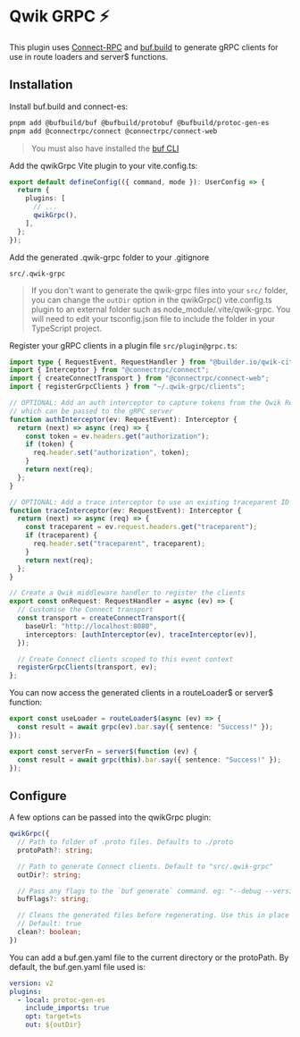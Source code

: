 # Qwik GRPC ⚡️

This plugin uses [Connect-RPC](https://connectrpc.com/) and [buf.build](https://buf.build/) to generate gRPC clients for use in route loaders and server$ functions.

## Installation

Install buf.build and connect-es:

```bash
pnpm add @bufbuild/buf @bufbuild/protobuf @bufbuild/protoc-gen-es
pnpm add @connectrpc/connect @connectrpc/connect-web
```

> You must also have installed the [buf CLI](https://buf.build/docs/cli/quickstart/)

Add the qwikGrpc Vite plugin to your vite.config.ts:

```ts
export default defineConfig(({ command, mode }): UserConfig => {
  return {
    plugins: [
      // ...
      qwikGrpc(),
    ],
  };
});
```

Add the generated .qwik-grpc folder to your .gitignore

```
src/.qwik-grpc
```

> If you don't want to generate the qwik-grpc files into your `src/` folder, you can change the `outDir` option in the qwikGrpc() vite.config.ts plugin to an external folder such as node_module/.vite/qwik-grpc. You will need to edit your tsconfig.json file to include the folder in your TypeScript project.

Register your gRPC clients in a plugin file `src/plugin@grpc.ts`:

```ts
import type { RequestEvent, RequestHandler } from "@builder.io/qwik-city";
import { Interceptor } from "@connectrpc/connect";
import { createConnectTransport } from "@connectrpc/connect-web";
import { registerGrpcClients } from "~/.qwik-grpc/clients";

// OPTIONAL: Add an auth interceptor to capture tokens from the Qwik RequestEvent
// which can be passed to the gRPC server
function authInterceptor(ev: RequestEvent): Interceptor {
  return (next) => async (req) => {
    const token = ev.headers.get("authorization");
    if (token) {
      req.header.set("authorization", token);
    }
    return next(req);
  };
}

// OPTIONAL: Add a trace interceptor to use an existing traceparent ID
function traceInterceptor(ev: RequestEvent): Interceptor {
  return (next) => async (req) => {
    const traceparent = ev.request.headers.get("traceparent");
    if (traceparent) {
      req.header.set("traceparent", traceparent);
    }
    return next(req);
  };
}

// Create a Qwik middleware handler to register the clients
export const onRequest: RequestHandler = async (ev) => {
  // Customise the Connect transport
  const transport = createConnectTransport({
    baseUrl: "http://localhost:8080",
    interceptors: [authInterceptor(ev), traceInterceptor(ev)],
  });

  // Create Connect clients scoped to this event context
  registerGrpcClients(transport, ev);
};
```

You can now access the generated clients in a routeLoader$ or server$ function:

```ts
export const useLoader = routeLoader$(async (ev) => {
  const result = await grpc(ev).bar.say({ sentence: "Success!" });
});

export const serverFn = server$(function (ev) {
  const result = await grpc(this).bar.say({ sentence: "Success!" });
});
```

## Configure

A few options can be passed into the qwikGrpc plugin:

```ts
qwikGrpc({
  // Path to folder of .proto files. Defaults to ./proto
  protoPath?: string;

  // Path to generate Connect clients. Default to "src/.qwik-grpc"
  outDir?: string;

  // Pass any flags to the `buf generate` command. eg: "--debug --version --config"
  bufFlags?: string;

  // Cleans the generated files before regenerating. Use this in place of the buf.build flag --clean.
  // Default: true
  clean?: boolean;
})
```

You can add a buf.gen.yaml file to the current directory or the protoPath. By default, the buf.gen.yaml file used is:

```yaml
version: v2
plugins:
  - local: protoc-gen-es
    include_imports: true
    opt: target=ts
    out: ${outDir}
```
